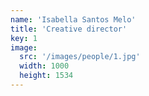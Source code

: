 ```yaml
---
name: 'Isabella Santos Melo'
title: 'Creative director'
key: 1
image:
  src: '/images/people/1.jpg'
  width: 1000
  height: 1534
---
```

